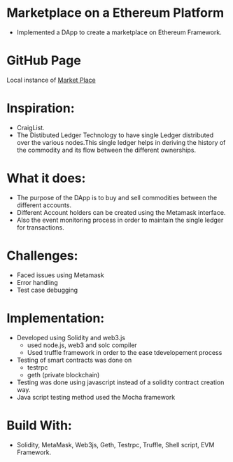 # Marketplace on a Ethereum Platform
* Implemented a DApp to create a marketplace on Ethereum Framework.

# GitHub Page
 Local instance of [Market Place](https://zalak13.github.io/MarketPlace-DApp/)

# Inspiration:
* CraigList.
* The Distibuted Ledger Technology to have single Ledger distributed over the various nodes.This single ledger helps in deriving the history of the commodity and its flow between the different ownerships.

# What it does:
* The purpose of the DApp is to buy and sell commodities between the different accounts.
* Different Account holders can be created using the Metamask interface.
* Also the event monitoring process in order to maintain the single ledger for transactions.

# Challenges:
* Faced issues using Metamask
* Error handling
* Test case debugging
# Implementation:
* Developed using Solidity and web3.js
  * used node.js, web3 and solc compiler
  * Used truffle framework in order to the ease tdevelopement process
* Testing of smart contracts was done on 
  * testrpc
  * geth (private blockchain)
* Testing was done using javascript instead of a solidity contract creation way.
* Java script testing method used the Mocha framework
  
# Build With:
* Solidity, MetaMask, Web3js, Geth, Testrpc, Truffle, Shell script, EVM Framework.
